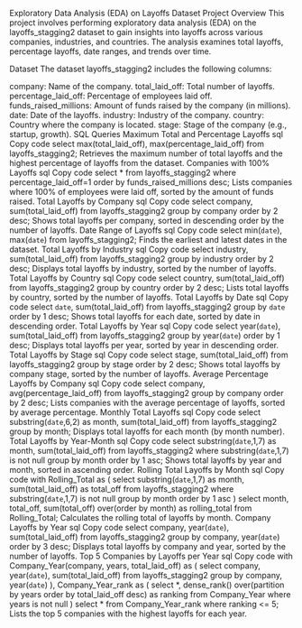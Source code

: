 Exploratory Data Analysis (EDA) on Layoffs Dataset
Project Overview
This project involves performing exploratory data analysis (EDA) on the layoffs_stagging2 dataset to gain insights into layoffs across various companies, industries, and countries. The analysis examines total layoffs, percentage layoffs, date ranges, and trends over time.

Dataset
The dataset layoffs_stagging2 includes the following columns:

company: Name of the company.
total_laid_off: Total number of layoffs.
percentage_laid_off: Percentage of employees laid off.
funds_raised_millions: Amount of funds raised by the company (in millions).
date: Date of the layoffs.
industry: Industry of the company.
country: Country where the company is located.
stage: Stage of the company (e.g., startup, growth).
SQL Queries
Maximum Total and Percentage Layoffs
sql
Copy code
select max(total_laid_off), max(percentage_laid_off) from layoffs_stagging2;
Retrieves the maximum number of total layoffs and the highest percentage of layoffs from the dataset.
Companies with 100% Layoffs
sql
Copy code
select * from layoffs_stagging2 where percentage_laid_off=1 order by funds_raised_millions desc;
Lists companies where 100% of employees were laid off, sorted by the amount of funds raised.
Total Layoffs by Company
sql
Copy code
select company, sum(total_laid_off) from layoffs_stagging2 group by company order by 2 desc;
Shows total layoffs per company, sorted in descending order by the number of layoffs.
Date Range of Layoffs
sql
Copy code
select min(`date`), max(`date`) from layoffs_stagging2;
Finds the earliest and latest dates in the dataset.
Total Layoffs by Industry
sql
Copy code
select industry, sum(total_laid_off) from layoffs_stagging2 group by industry order by 2 desc;
Displays total layoffs by industry, sorted by the number of layoffs.
Total Layoffs by Country
sql
Copy code
select country, sum(total_laid_off) from layoffs_stagging2 group by country order by 2 desc;
Lists total layoffs by country, sorted by the number of layoffs.
Total Layoffs by Date
sql
Copy code
select `date`, sum(total_laid_off) from layoffs_stagging2 group by `date` order by 1 desc;
Shows total layoffs for each date, sorted by date in descending order.
Total Layoffs by Year
sql
Copy code
select year(`date`), sum(total_laid_off) from layoffs_stagging2 group by year(`date`) order by 1 desc;
Displays total layoffs per year, sorted by year in descending order.
Total Layoffs by Stage
sql
Copy code
select stage, sum(total_laid_off) from layoffs_stagging2 group by stage order by 2 desc;
Shows total layoffs by company stage, sorted by the number of layoffs.
Average Percentage Layoffs by Company
sql
Copy code
select company, avg(percentage_laid_off) from layoffs_stagging2 group by company order by 2 desc;
Lists companies with the average percentage of layoffs, sorted by average percentage.
Monthly Total Layoffs
sql
Copy code
select substring(`date`,6,2) as month, sum(total_laid_off) from layoffs_stagging2 group by month;
Displays total layoffs for each month (by month number).
Total Layoffs by Year-Month
sql
Copy code
select substring(`date`,1,7) as month, sum(total_laid_off) from layoffs_stagging2 where substring(`date`,1,7) is not null group by month order by 1 asc;
Shows total layoffs by year and month, sorted in ascending order.
Rolling Total Layoffs by Month
sql
Copy code
with Rolling_Total as (
    select substring(`date`,1,7) as month, sum(total_laid_off) as total_off from layoffs_stagging2 
    where substring(`date`,1,7) is not null 
    group by month 
    order by 1 asc
)
select month, total_off, sum(total_off) over(order by month) as rolling_total from Rolling_Total;
Calculates the rolling total of layoffs by month.
Company Layoffs by Year
sql
Copy code
select company, year(`date`), sum(total_laid_off) from layoffs_stagging2 group by company, year(`date`) order by 3 desc;
Displays total layoffs by company and year, sorted by the number of layoffs.
Top 5 Companies by Layoffs per Year
sql
Copy code
with Company_Year(company, years, total_laid_off) as (
    select company, year(`date`), sum(total_laid_off) from layoffs_stagging2 group by company, year(`date`)
),
Company_Year_rank as (
    select *, dense_rank() over(partition by years order by total_laid_off desc) as ranking from Company_Year where years is not null
)
select * from Company_Year_rank where ranking <= 5;
Lists the top 5 companies with the highest layoffs for each year.



